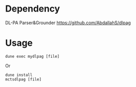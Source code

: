 # Dependency

DL-PA Parser&Grounder https://github.com/AbdallahS/dlpag

# Usage

    dune exec mydlpag [file]

Or

    dune install
    mctsdlpag [file]
